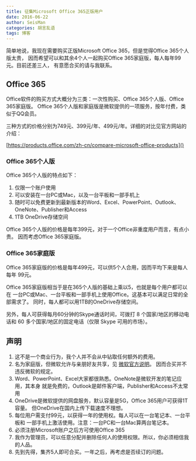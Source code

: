 ```yaml
---
title: 征集Microsoft Office 365正版用户
date: 2016-06-22
author: SeisMan
categories: 胡言乱语
tags: 博客
---
```


简单地说，我现在需要购买正版Microsoft Office 365，但是觉得Office 365个人版太贵，
因而希望可以和其余4个人一起购买Office 365家庭版，每人每年99元。目前还差三人，
有意愿合买的请与我联系。

## Office 365

Office软件的购买方式大概分为三类：一次性购买、Office 365个人版、Office 365家庭版。
Office 365个人版和家庭版是微软提供的一项服务，按年付费，类似于QQ会员。

三种方式的价格分别为749元、399元/年、499元/年。详细的对比见官方网站的介绍：

[https://products.office.com/zh-cn/compare-microsoft-office-products]()

### Office 365个人版

Office 365个人版的特点如下：

1. 仅限一个账户使用
2. 可以安装在一台PC或Mac，以及一台平板和一部手机上
3. 随时可以免费更新到最新版本的Word、Excel、PowerPoint、Outlook、OneNote、Publisher和Access
4. 1TB OneDrive存储空间

Office 365个人版的价格是每年399元，对于一个Office非重度用户而言，有点小贵。
因而考虑Office 365家庭版。

### Office 365家庭版

Office 365家庭版的价格是每年499元，可以供5个人合用，因而平均下来是每人每年
99元。

Office 365家庭版相当于是在365个人版的基础上乘以5，也就是每个用户都可以在
一台PC或Mac、一台平板和一部手机上使用Office。这基本可以满足日常的全部需求了。
同时，每人都可以用1TB的OneDrive存储空间。

另外，每人可获得每月60分钟的Skype通话时间，可拨打 8 个国家/地区的移动电话和
60 多个国家/地区的固定电话（仅限 Skype 可用的市场）。

## 声明

1. 这不是一个商业行为，我个人并不会从中钻取任何额外的费用。
2. 名为家庭版，但微软允许与亲朋好友共享，见 [微软官方说明](https://support.office.com/zh-cn/article/%E4%B8%8E%E6%9C%80%E5%A4%9A%E5%9B%9B%E4%B8%AA%E4%BA%BA%E5%85%B1%E4%BA%AB%E4%BD%A0%E7%9A%84-Office-365-%E5%AE%B6%E5%BA%AD%E7%89%88%E8%AE%A2%E9%98%85-b389b9ce-3ae3-4a82-9017-39d79972fcba)。
   因而合买并不违反微软的规定。
3. Word、PowerPoint、Excel大家都很熟悉。OneNote是微软开发的笔记应用，其本身
   就是免费的，Outlook是邮件客户端，Publisher和Access不太常用
4. OneDrive是微软提供的网盘服务，默认容量是5G，Office 365用户可获得1T容量。
   但OneDrive在国内上传下载速度不理想。
5. 每位用户需支付99元，以获得一年的使用权。每人可以在一台笔记本、一台平板和
   一部手机上激活使用。注意：一台PC和一台Mac算两台笔记本。
6. 必须注册Microsoft账户之后方可使用Office 365
7. 我作为管理员，可以任意分配并删除任何人的使用权限。所以，你必须相信我的人品。
8. 先到先得，集齐5人即可合买。一年之后，再考虑是否续订的问题。
